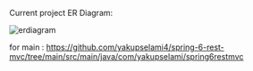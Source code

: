 Current project ER Diagram:


![erdiagram](https://github.com/yakupselami4/spring-6-rest-mvc/assets/82455020/5421b7c1-b7d6-460b-903f-a492b8139cbe)




for main : https://github.com/yakupselami4/spring-6-rest-mvc/tree/main/src/main/java/com/yakupselami/spring6restmvc
